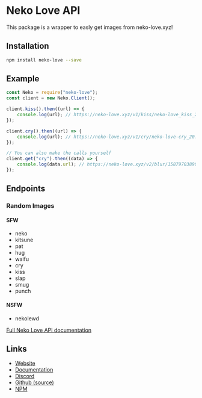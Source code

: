 # Neko Love API

This package is a wrapper to easly get images from neko-love.xyz!

## Installation

```sh
npm install neko-love --save
```

## Example

```js
const Neko = require("neko-love");
const client = new Neko.Client();

client.kiss().then((url) => {
    console.log(url); // https://neko-love.xyz/v1/kiss/neko-love_kiss_24.jpg
});

client.cry().then((url) => {
    console.log(url); // https://neko-love.xyz/v1/cry/neko-love-cry_20.gif
});

// You can also make the calls yourself
client.get("cry").then((data) => {
    console.log(data.url); // https://neko-love.xyz/v2/blur/1587970389017-1587970389017.png
});
```

## Endpoints

### Random Images

#### SFW

* neko
* kitsune
* pat
* hug
* waifu
* cry
* kiss
* slap
* smug
* punch

#### NSFW

* nekolewd

[Full Neko Love API documentation](https://docs.neko-love.xyz/)

## Links

* [Website](https://neko-love.xyz)
* [Documentation](https://docs.neko-love.xyz/)
* [Discord](https://discord.gg/byThR3v)
* [Github (source)](https://github.com/Androz2091/neko-love)
* [NPM](https://npmjs.com/neko-love)
